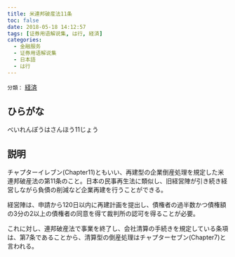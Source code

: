 ```yaml
---
title: 米連邦破産法11条
toc: false
date: 2018-05-18 14:12:57
tags: [证券用语解说集, は行, 経済]
categories:
  - 金融服务
  - 证券用语解说集
  - 日本語
  - は行
---
```


`分類：` [経済](/tags/経済/)

## ひらがな

べいれんぽうはさんほう11じょう

## 説明

チャプターイレブン(Chapter11)ともいい、再建型の企業倒産処理を規定した米連邦破産法の第11条のこと。日本の民事再生法に類似し、旧経営陣が引き続き経営しながら負債の削減など企業再建を行うことができる。

経営陣は、申請から120日以内に再建計画を提出し、債権者の過半数かつ債権額の3分の2以上の債権者の同意を得て裁判所の認可を得ることが必要。

これに対し、連邦破産法で事業を終了し、会社清算の手続きを規定している条項は、第7条であることから、清算型の倒産処理はチャプターセブン(Chapter7)と言われる。
